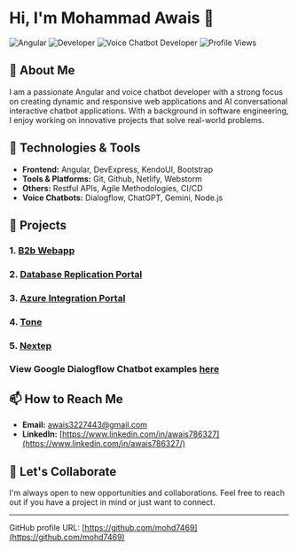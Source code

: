 # Hi, I'm Mohammad Awais 👋

![Angular](https://img.shields.io/badge/Angular-v18-red)
![Developer](https://img.shields.io/badge/Developer-Angular-blue)
![Voice Chatbot Developer](https://img.shields.io/badge/Voice%20Chatbot%20Developer-green)
![Profile Views](https://komarev.com/ghpvc/?username=your-username&color=brightgreen)

## 🚀 About Me

I am a passionate Angular and voice chatbot developer with a strong focus on creating dynamic and responsive web applications and AI conversational interactive chatbot applications. With a background in software engineering, I enjoy working on innovative projects that solve real-world problems.

## 🔧 Technologies & Tools

- **Frontend:** Angular, DevExpress, KendoUI, Bootstrap
- **Tools & Platforms:** Git, Github, Netlify, Webstorm
- **Others:** Restful APIs, Agile Methodologies, CI/CD
- **Voice Chatbots:** Dialogflow, ChatGPT, Gemini, Node.js

## 📝 Projects

### 1. [B2b Webapp](https://www.upwork.com/freelancers/~01a416a5e17daab2b5?p=1795772385609863168)
### 2. [Database Replication Portal](https://www.upwork.com/freelancers/~01a416a5e17daab2b5?p=1795769995342548992)
### 3. [Azure Integration Portal](https://www.upwork.com/freelancers/~01a416a5e17daab2b5?p=1795767563821686784)
### 4. [Tone](https://www.upwork.com/freelancers/~01a416a5e17daab2b5?p=1168494294115094528)
### 5. [Nextep](https://www.upwork.com/freelancers/~01a416a5e17daab2b5?p=1168497697491316736)

### View Google Dialogflow Chatbot examples [here](http://sites.google.com/view/awais786327)

## 📫 How to Reach Me

- **Email:** [awais3227443@gmail.com](mailto:awais3227443@gmail.com)
- **LinkedIn:** [https://www.linkedin.com/in/awais786327](https://www.linkedin.com/in/awais786327/)

## 🤝 Let's Collaborate

I'm always open to new opportunities and collaborations. Feel free to reach out if you have a project in mind or just want to connect.

---

GitHub profile URL: [https://github.com/mohd7469](https://github.com/mohd7469)

